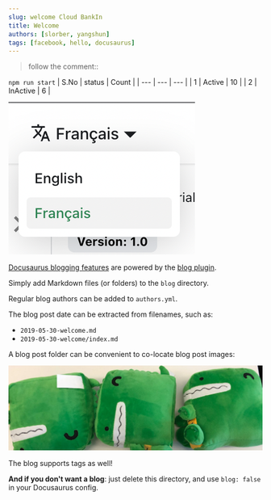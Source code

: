 ```yaml
---
slug: welcome Cloud BankIn
title: Welcome
authors: [slorber, yangshun]
tags: [facebook, hello, docusaurus]
---
```


> follow the comment:: 

`npm run start`
| S.No | status | Count |
| --- | --- | --- | 
| 1 | Active | 10 |
| 2 | InActive | 6 | 

![Locale Dropdown](./docs/tutorial-extras/img/localeDropdown.png)

[Docusaurus blogging features](https://docusaurus.io/docs/blog) are powered by the [blog plugin](https://docusaurus.io/docs/api/plugins/@docusaurus/plugin-content-blog).

Simply add Markdown files (or folders) to the `blog` directory.

Regular blog authors can be added to `authors.yml`.

The blog post date can be extracted from filenames, such as:

- `2019-05-30-welcome.md`
- `2019-05-30-welcome/index.md`

A blog post folder can be convenient to co-locate blog post images:

![Docusaurus Plushie](./docusaurus-plushie-banner.jpeg)


The blog supports tags as well!

**And if you don't want a blog**: just delete this directory, and use `blog: false` in your Docusaurus config.
